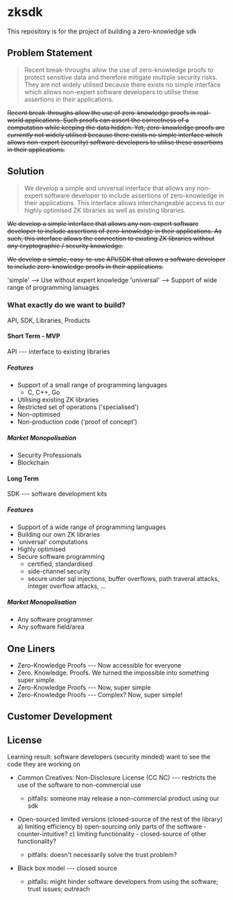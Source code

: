 # zksdk

This repository is for the project of building a zero-knowledge sdk

## Problem Statement

> Recent break-throughs allow the use of zero-knowledge proofs to protect sensitive data and therefore mitigate multiple security risks. They are not widely utilised because there exists no simple interface which allows non-expert software developers to utilise these assertions in their applications.

~~Recent break-throughs allow the use of zero-knowledge proofs in real-world applications. Such proofs can assert the correctness of a computation while keeping the data hidden. Yet, zero-knowledge proofs are _currently_ not widely utilised because there exists no simple interface which allows non-expert (security) software developers to utilise these assertions in their applications.~~
  
## Solution

> We develop a simple and universal interface that allows any non-expert software developer to include assertions of zero-knowledge in their applications. This interface allows interchangeable access to our highly optimised ZK libraries as well as existing libraries.

~~We develop a simple interface that allows any non-expert software developer to include assertions of zero-knowledge in their applications. As such, this interface allows the connection to existing ZK libraries without *any* cryptographic / security knowledge.~~ 

~~We develop a simple, easy-to-use API/SDK that allows a software developer to include zero-knowledge proofs in their applications.~~

'simple' --> Use without expert knowledge
'universal' --> Support of wide range of programming lanuages

 ### What exactly do we want to build?
 
 API, SDK, Libraries, Products
 
 #### Short Term - MVP

  API --- interface to existing libraries
 
 ##### Features
  * Support of a small range of programming languages
      - C, C++, Go
  * Utilising existing ZK libraries
  * Restricted set of operations ('specialised') 
  * Non-optimised
  * Non-production code ('proof of concept') 
 
 ##### Market Monopolisation
   * Security Professionals
   * Blockchain
 
 #### Long Term
 
  SDK --- software development kits 
 
  ##### Features
   * Support of a wide range of programming languages
   * Building our own ZK libraries
   * 'universal' computations
   * Highly optimised
   * Secure software programming 
     - certified, standardised
     - side-channel security
     - secure under sql injections, buffer overflows, path traveral attacks, integer overflow attacks, ...
 
  ##### Market Monopolisation
   * Any software programmer
   * Any software field/area

## One Liners

  * Zero-Knowledge Proofs --- Now accessible for everyone 
  * Zero. Knowledge. Proofs. We turned the impossible into something super simple.
  * Zero-Knowledge Proofs --- Now, super simple
  * Zero-Knowledge Proofs --- Complex? Now, super simple!
  
## Customer Development
  
## License 

Learning result: software developers (security minded) want to see the code they are working on

  * Common Creatives: Non-Disclosure License (CC NC) --- restricts the use of the software to non-commercial use
      - pitfalls: someone may release a non-commercial product using our sdk
    
  * Open-sourced limited versions (closed-source of the rest of the library)
     a) limiting efficiency
     b) open-sourcing only parts of the software - counter-intuitive?
     c) limiting functionality - closed-source of other functionality? 
      - pitfalls: doesn't necessarily solve the trust problem?

  * Black box model --- closed source
    - pitfalls: might hinder software developers from using the software; trust issues; outreach 
